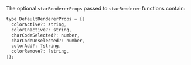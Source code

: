 The optional `starRendererProps` passed to `starRenderer` functions contain:

```js static
type DefaultRendererProps = {|
  colorActive?: string,
  colorInactive?: string,
  charCodeSelected?: number,
  charCodeUnselected?: number,
  colorAdd?: ?string,
  colorRemove?: ?string,
|};
```
